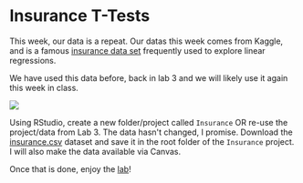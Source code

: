 # Insurance T-Tests

This week, our data is a repeat. Our datas this week comes from Kaggle, and is 
a famous [insurance data set](https://www.kaggle.com/mirichoi0218/insurance)
frequently used to explore linear regressions.

We have used this data before, back in lab 3 and we will likely use it again
this week in class.

![](https://imgs.xkcd.com/comics/insurance.png)

Using RStudio, create a new folder/project called `Insurance` OR re-use the 
project/data from Lab 3. The data hasn't changed, I promise. Download the <a
href="https://raw.githubusercontent.com/intro-to-data/Data/master/insurance.csv"
download>insurance.csv</a> dataset and save it in the root folder of
the `Insurance` project. I will also make the data available via Canvas.

Once that is done, enjoy the [lab]()!
